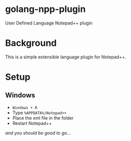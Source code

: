 # golang-npp-plugin
User Defined Language Notepad++ plugin

# Background
This is a simple extensible language plugin for Notepad++.

# Setup
## Windows

- `Windows + R`
- Type `%APPDATA%/Notepad++`
- Place the xml file in the folder
- Restart Notepad++

*and you should be good to go...*
